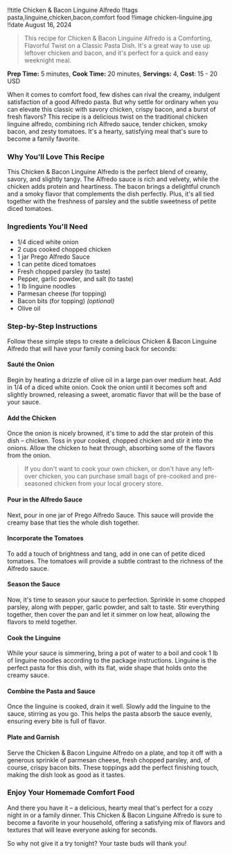 !!title Chicken & Bacon Linguine Alfredo
!!tags pasta,linguine,chicken,bacon,comfort food
!!image chicken-linguine.jpg
!!date August 16, 2024

> This recipe for Chicken & Bacon Linguine Alfredo is a Comforting, Flavorful Twist on a Classic Pasta Dish. It's a great way to use up leftover chicken and bacon, and it's perfect for a quick and easy weeknight meal.

**Prep Time:** 5 minutes, **Cook Time:** 20 minutes, **Servings:** 4, **Cost**: 15 - 20 USD

When it comes to comfort food, few dishes can rival the creamy, indulgent satisfaction of a good Alfredo pasta. But why settle for ordinary when you can elevate this classic with savory chicken, crispy bacon, and a burst of fresh flavors? This recipe is a delicious twist on the traditional chicken linguine alfredo, combining rich Alfredo sauce, tender chicken, smoky bacon, and zesty tomatoes. It's a hearty, satisfying meal that's sure to become a family favorite.

### Why You'll Love This Recipe

This Chicken & Bacon Linguine Alfredo is the perfect blend of creamy, savory, and slightly tangy. The Alfredo sauce is rich and velvety, while the chicken adds protein and heartiness. The bacon brings a delightful crunch and a smoky flavor that complements the dish perfectly. Plus, it's all tied together with the freshness of parsley and the subtle sweetness of petite diced tomatoes.

### Ingredients You'll Need

- 1/4 diced white onion
- 2 cups cooked chopped chicken
- 1 jar Prego Alfredo Sauce
- 1 can petite diced tomatoes
- Fresh chopped parsley (to taste)
- Pepper, garlic powder, and salt (to taste)
- 1 lb linguine noodles
- Parmesan cheese (for topping)
- Bacon bits (for topping) _(optional)_
- Olive oil

### Step-by-Step Instructions

Follow these simple steps to create a delicious Chicken & Bacon Linguine Alfredo that will have your family coming back for seconds:

#### **Sauté the Onion**
Begin by heating a drizzle of olive oil in a large pan over medium heat. Add in 1/4 of a diced white onion. Cook the onion until it becomes soft and slightly browned, releasing a sweet, aromatic flavor that will be the base of your sauce.

#### **Add the Chicken**
Once the onion is nicely browned, it's time to add the star protein of this dish – chicken. Toss in your cooked, chopped chicken and stir it into the onions. Allow the chicken to heat through, absorbing some of the flavors from the onion.

> If you don't want to cook your own chicken, or don't have any left-over chicken, you can purchase small bags of pre-cooked and pre-seasoned chicken from your local grocery store.

#### **Pour in the Alfredo Sauce**
Next, pour in one jar of Prego Alfredo Sauce. This sauce will provide the creamy base that ties the whole dish together.

#### **Incorporate the Tomatoes**
To add a touch of brightness and tang, add in one can of petite diced tomatoes. The tomatoes will provide a subtle contrast to the richness of the Alfredo sauce.

#### **Season the Sauce**
Now, it's time to season your sauce to perfection. Sprinkle in some chopped parsley, along with pepper, garlic powder, and salt to taste. Stir everything together, then cover the pan and let it simmer on low heat, allowing the flavors to meld together.

#### **Cook the Linguine**
While your sauce is simmering, bring a pot of water to a boil and cook 1 lb of linguine noodles according to the package instructions. Linguine is the perfect pasta for this dish, with its flat, wide shape that holds onto the creamy sauce.

#### **Combine the Pasta and Sauce**
Once the linguine is cooked, drain it well. Slowly add the linguine to the sauce, stirring as you go. This helps the pasta absorb the sauce evenly, ensuring every bite is full of flavor.

#### **Plate and Garnish**
Serve the Chicken & Bacon Linguine Alfredo on a plate, and top it off with a generous sprinkle of parmesan cheese, fresh chopped parsley, and, of course, crispy bacon bits. These toppings add the perfect finishing touch, making the dish look as good as it tastes.

### Enjoy Your Homemade Comfort Food

And there you have it – a delicious, hearty meal that's perfect for a cozy night in or a family dinner. This Chicken & Bacon Linguine Alfredo is sure to become a favorite in your household, offering a satisfying mix of flavors and textures that will leave everyone asking for seconds.

So why not give it a try tonight? Your taste buds will thank you!